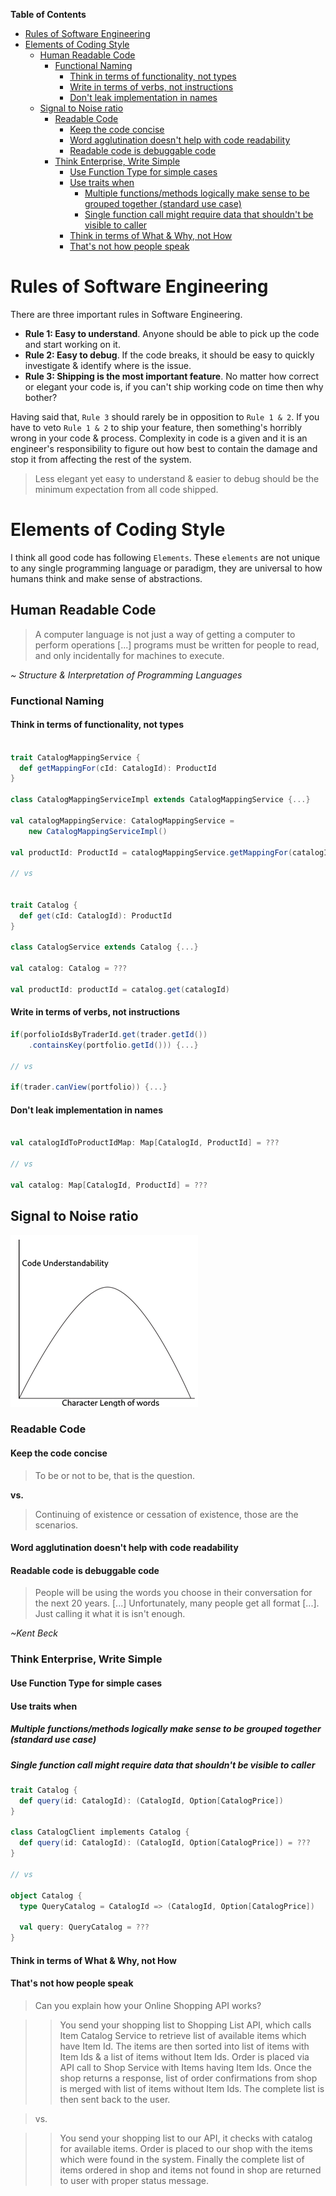 <!--
.. title: Elements of Coding Style
.. slug: elements-of-coding-style
.. date: 2019-09-15 11:04:43 UTC+02:00
.. tags: programming, musings, software engineering, enterprise software development
.. category: 
.. link: 
.. description: Enterprise Software Development is known to be verbose and very formal. Everyone has come to accept this style as (un)necessary evil. However there really isn't any reason for this to be the case. In this post, I list some basic principles, that if followed even in enterprise, can simplify and lead to a simple style that is easier to work with and thus improve reliability & throughput of code.
.. type: text
-->

<!-- markdown-toc start - Don't edit this section. Run M-x markdown-toc-refresh-toc -->
**Table of Contents**

- [Rules of Software Engineering](#rules-of-software-engineering)
- [Elements of Coding Style](#elements-of-coding-style)
    - [Human Readable Code](#human-readable-code)
        - [Functional Naming](#functional-naming)
            - [Think in terms of functionality, not types](#think-in-terms-of-functionality-not-types)
            - [Write in terms of verbs, not instructions](#write-in-terms-of-verbs-not-instructions)
            - [Don't leak implementation in names](#dont-leak-implementation-in-names)
    - [Signal to Noise ratio](#signal-to-noise-ratio)
        - [Readable Code](#readable-code)
            - [Keep the code concise](#keep-the-code-concise)
            - [Word agglutination doesn't help with code readability](#word-agglutination-doesnt-help-with-code-readability)
            - [Readable code is debuggable code](#readable-code-is-debuggable-code)
        - [Think Enterprise, Write Simple](#think-enterprise-write-simple)
            - [Use Function Type for simple cases](#use-function-type-for-simple-cases)
            - [Use traits when](#use-traits-when)
                - [Multiple functions/methods logically make sense to be grouped together (standard use case)](#multiple-functionsmethods-logically-make-sense-to-be-grouped-together-standard-use-case)
                - [Single function call might require data that shouldn't be visible to caller](#single-function-call-might-require-data-that-shouldnt-be-visible-to-caller)
            - [Think in terms of What & Why, not How](#think-in-terms-of-what--why-not-how)
            - [That's not how people speak](#thats-not-how-people-speak)

<!-- markdown-toc end -->


# Rules of Software Engineering
There are three important rules in Software Engineering.

* **Rule 1: Easy to understand**. Anyone should be able to pick up the code and start working on it.
* **Rule 2: Easy to debug**. If the code breaks, it should be easy to quickly investigate & identify where is the issue.
* **Rule 3: Shipping is the most important feature**. No matter how correct or elegant your code is, if you can't ship working code on time then why bother?

Having said that, `Rule 3` should rarely be in opposition to `Rule 1 & 2`. If you have to veto `Rule 1 & 2` to ship your feature, then something's horribly wrong in your code & process. Complexity in code is a given and it is an engineer's responsibility to figure out how best to contain the damage and stop it from affecting the rest of the system.

> Less elegant yet easy to understand & easier to debug should be the minimum expectation from all code shipped.

# Elements of Coding Style

I think all good code has following `Elements`. These `elements` are not unique to any single programming language or paradigm, they are universal to how humans think and make sense of abstractions.

## Human Readable Code

> A computer language is not just a way of getting a computer to perform operations [...] programs must be written for people to read, and only incidentally for machines to execute.

*~ Structure & Interpretation of Programming Languages*

### Functional Naming

#### Think in terms of functionality, not types

```scala

trait CatalogMappingService {
  def getMappingFor(cId: CatalogId): ProductId
}

class CatalogMappingServiceImpl extends CatalogMappingService {...}

val catalogMappingService: CatalogMappingService =
    new CatalogMappingServiceImpl()

val productId: ProductId = catalogMappingService.getMappingFor(catalogId)

// vs


trait Catalog {
  def get(cId: CatalogId): ProductId
}

class CatalogService extends Catalog {...}

val catalog: Catalog = ???

val productId: productId = catalog.get(catalogId)
```

#### Write in terms of verbs, not instructions

```scala
if(porfolioIdsByTraderId.get(trader.getId())
    .containsKey(portfolio.getId())) {...}
    
// vs

if(trader.canView(portfolio)) {...}

```
#### Don't leak implementation in names

```scala

val catalogIdToProductIdMap: Map[CatalogId, ProductId] = ???

// vs

val catalog: Map[CatalogId, ProductId] = ???
```
## Signal to Noise ratio

![Signal to Noise Ratio: Word Length vs. Understandability of Code](/images/snr.png)

### Readable Code

#### Keep the code concise

> To be or not to be, that is the question.

**vs.**

> Continuing of existence or cessation of existence, those are the scenarios.


#### Word agglutination doesn't help with code readability

#### Readable code is debuggable code

> People will be using the words you choose in their conversation for the next 20 years. [...] Unfortunately, many people get all format [...]. Just calling it what it is isn't enough.

*~Kent Beck*


### Think Enterprise, Write Simple

#### Use Function Type for simple cases

#### Use traits when

##### Multiple functions/methods logically make sense to be grouped together (standard use case)

##### Single function call might require data that shouldn't be visible to caller

```scala
trait Catalog {
  def query(id: CatalogId): (CatalogId, Option[CatalogPrice])
}

class CatalogClient implements Catalog {
  def query(id: CatalogId): (CatalogId, Option[CatalogPrice]) = ???
}

// vs

object Catalog {
  type QueryCatalog = CatalogId => (CatalogId, Option[CatalogPrice])
  
  val query: QueryCatalog = ???
}

```

#### Think in terms of What & Why, not How

#### That's not how people speak

> Can you explain how your Online Shopping API works?

>> You send your shopping list to Shopping List API, which calls Item Catalog Service to retrieve list of available items which have Item Id. The items are then sorted into list of items with Item Ids & a list of items without Item Ids. Order is placed via API call to Shop Service with Items having Item Ids. Once the shop returns a response, list of order confirmations from shop is merged with list of items without Item Ids. The complete list is then sent back to the user.

> vs.

>> You send your shopping list to our API, it checks with catalog for available items. Order is placed to our shop with the items which were found in the system. Finally the complete list of items ordered in shop and items not found in shop are returned to user with proper status message.
